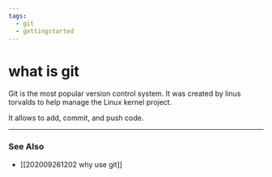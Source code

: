 ```yaml
---
tags: 
  - git
  - gettingstarted 
---
```

# what is git
Git is the most popular version control system. It was created by linus torvalds to help manage the Linux kernel project. 

It allows to add, commit, and push code.

---
### See Also
- [[202009261202 why use git]]

